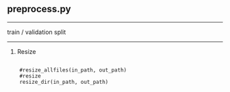 ## preprocess.py
***
train / validation split
***
1. Resize
<code>
    #resize_allfiles(in_path, out_path)
    #resize
    resize_dir(in_path, out_path)
</code>

